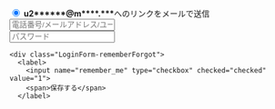 
<label>
      <input name="recipient" type="hidden" value="m4276936607@dqnwara.com">
      <input name="method" type="radio" checked="" value="-1">
      <strong>u2******@m****.***</strong>へのリンクをメールで送信
    </label>
    
    
   <form class="LoginForm js-front-signin" action="https://twitter.com/sessions" method="post" data-element="form" data-component="login_callout">
  <div class="LoginForm-input LoginForm-username">
    <input name="session[username_or_email]" class="text-input email-input js-signin-email" type="text" placeholder="電話番号/メールアドレス/ユーザー名" autocomplete="username">
  </div>

  <div class="LoginForm-input LoginForm-password">
    <input name="session[password]" class="text-input" type="password" placeholder="パスワード" autocomplete="current-password">
    
  </div>

    <div class="LoginForm-rememberForgot">
      <label>
        <input name="remember_me" type="checkbox" checked="checked" value="1">
        <span>保存する</span>
      </label>
     
